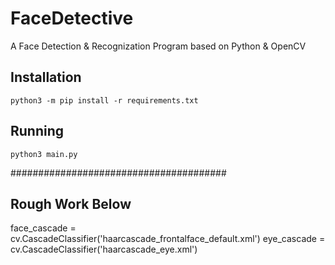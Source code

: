 # FaceDetective
A Face Detection &amp; Recognization Program based on Python &amp; OpenCV


## Installation
`python3 -m pip install -r requirements.txt`


## Running
`python3 main.py`





#######################################

## Rough Work Below

face_cascade = cv.CascadeClassifier('haarcascade_frontalface_default.xml')
eye_cascade = cv.CascadeClassifier('haarcascade_eye.xml')
